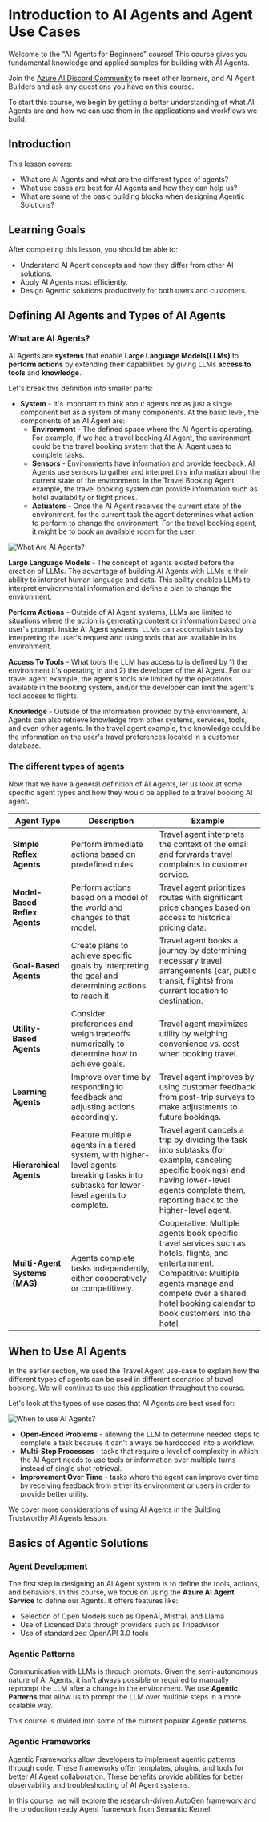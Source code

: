 # Introduction to AI Agents and Agent Use Cases

Welcome to the "AI Agents for Beginners" course! This course gives you fundamental knowledge and applied samples for building with AI Agents.

Join the <a href="https://discord.gg/kzRShWzttr" target="_blank">Azure AI Discord Community</a> to meet other learners, and AI Agent Builders and ask any questions you have on this course.

To start this course, we begin by getting a better understanding of what AI Agents are and how we can use them in the applications and workflows we build.

## Introduction

This lesson covers:

- What are AI Agents and what are the different types of agents?
- What use cases are best for AI Agents and how they can help us?
- What are some of the basic building blocks when designing Agentic Solutions?

## Learning Goals
After completing this lesson, you should be able to:

- Understand AI Agent concepts and how they differ from other AI solutions.
- Apply AI Agents most efficiently.
- Design Agentic solutions productively for both users and customers.

## Defining AI Agents and Types of AI Agents

### What are AI Agents?

AI Agents are **systems** that enable **Large Language Models(LLMs)** to **perform actions** by extending their capabilities by giving LLMs **access to tools** and **knowledge**.

Let's break this definition into smaller parts:

- **System** - It's important to think about agents not as just a single component but as a system of many components. At the basic level, the components of an AI Agent are:
  - **Environment** - The defined space where the AI Agent is operating. For example, if we had a travel booking AI Agent, the environment could be the travel booking system that the AI Agent uses to complete tasks.
  - **Sensors** - Environments have information and provide feedback. AI Agents use sensors to gather and interpret this information about the current state of the environment. In the Travel Booking Agent example, the travel booking system can provide information such as hotel availability or flight prices.
  - **Actuators** - Once the AI Agent receives the current state of the environment, for the current task the agent determines what action to perform to change the environment. For the travel booking agent, it might be to book an available room for the user.

![What Are AI Agents?](./images/what-are-ai-agents.png)

**Large Language Models** - The concept of agents existed before the creation of LLMs. The advantage of building AI Agents with LLMs is their ability to interpret human language and data. This ability enables LLMs to interpret environmental information and define a plan to change the environment.

**Perform Actions** - Outside of AI Agent systems, LLMs are limited to situations where the action is generating content or information based on a user's prompt. Inside AI Agent systems, LLMs can accomplish tasks by interpreting the user's request and using tools that are available in its environment.

**Access To Tools** - What tools the LLM has access to is defined by 1) the environment it's operating in and 2) the developer of the AI Agent. For our travel agent example,  the agent's tools are limited by the operations available in the booking system, and/or the developer can limit the agent's tool access to flights.

**Knowledge** - Outside of the information provided by the environment, AI Agents can also retrieve knowledge from other systems, services, tools, and even other agents. In the travel agent example, this knowledge could be the information on the user's travel preferences located in a customer database.

### The different types of agents

Now that we have a general definition of AI Agents, let us look at some specific agent types and how they would be applied to a travel booking AI agent.

| **Agent Type**                | **Description**                                                                                                                       | **Example**                                                                                                                                                                                                                   |
| ----------------------------- | ------------------------------------------------------------------------------------------------------------------------------------- | ----------------------------------------------------------------------------------------------------------------------------------------------------------------------------------------------------------------------------- |
| **Simple Reflex Agents**      | Perform immediate actions based on predefined rules.                                                                                  | Travel agent interprets the context of the email and forwards travel complaints to customer service.                                                                                                                          |
| **Model-Based Reflex Agents** | Perform actions based on a model of the world and changes to that model.                                                              | Travel agent prioritizes routes with significant price changes based on access to historical pricing data.                                                                                                             |
| **Goal-Based Agents**         | Create plans to achieve specific goals by interpreting the goal and determining actions to reach it.                                  | Travel agent books a journey by determining necessary travel arrangements (car, public transit, flights) from current location to destination.                                                                                |
| **Utility-Based Agents**      | Consider preferences and weigh tradeoffs numerically to determine how to achieve goals.                                               | Travel agent maximizes utility by weighing convenience vs. cost when booking travel.                                                                                                                                          |
| **Learning Agents**           | Improve over time by responding to feedback and adjusting actions accordingly.                                                        | Travel agent improves by using customer feedback from post-trip surveys to make adjustments to future bookings.                                                                                                               |
| **Hierarchical Agents**       | Feature multiple agents in a tiered system, with higher-level agents breaking tasks into subtasks for lower-level agents to complete. | Travel agent cancels a trip by dividing the task into subtasks (for example, canceling specific bookings) and having lower-level agents complete them, reporting back to the higher-level agent.                                     |
| **Multi-Agent Systems (MAS)** | Agents complete tasks independently, either cooperatively or competitively.                                                           | Cooperative: Multiple agents book specific travel services such as hotels, flights, and entertainment. Competitive: Multiple agents manage and compete over a shared hotel booking calendar to book customers into the hotel. |

## When to Use AI Agents

In the earlier section, we used the Travel Agent use-case to explain how the different types of agents can be used in different scenarios of travel booking. We will continue to use this application throughout the course.

Let's look at the types of use cases that AI Agents are best used for:

![When to use AI Agents?](./images/when-to-use-ai-agents.png)


- **Open-Ended Problems** - allowing the LLM to determine needed steps to complete a task because it can't always be hardcoded into a workflow.
- **Multi-Step Processes** - tasks that require a level of complexity in which the AI Agent needs to use tools or information over multiple turns instead of single shot retrieval.  
- **Improvement Over Time** - tasks where the agent can improve over time by receiving feedback from either its environment or users in order to provide better utility.

We cover more considerations of using AI Agents in the Building Trustworthy AI Agents lesson.

## Basics of Agentic Solutions

### Agent Development

The first step in designing an AI Agent system is to define the tools, actions, and behaviors. In this course, we focus on using the **Azure AI Agent Service** to define our Agents. It offers features like:

- Selection of Open Models such as OpenAI, Mistral, and Llama
- Use of Licensed Data through providers such as Tripadvisor
- Use of standardized OpenAPI 3.0 tools

### Agentic Patterns

Communication with LLMs is through prompts. Given the semi-autonomous nature of AI Agents, it isn't always possible or required to manually reprompt the LLM after a change in the environment. We use **Agentic Patterns** that allow us to prompt the LLM over multiple steps in a more scalable way.

This course is divided into some of the current popular Agentic patterns.

### Agentic Frameworks

Agentic Frameworks allow developers to implement agentic patterns through code. These frameworks offer templates, plugins, and tools for better AI Agent collaboration. These benefits provide abilities for better observability and troubleshooting of AI Agent systems.

In this course, we will explore the research-driven AutoGen framework and the production ready Agent framework from Semantic Kernel.

